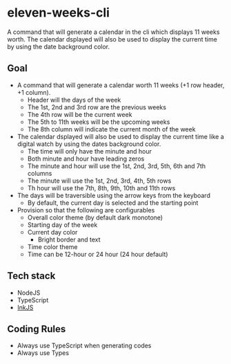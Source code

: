 # eleven-weeks-cli

A command that will generate a calendar in the cli which displays 11 weeks worth.
The calendar dsplayed will also be used to display the current time by using the date background color.

## Goal

- A command that will generate a calendar worth 11 weeks (+1 row header, +1 column).
  - Header will the days of the week
  - The 1st, 2nd and 3rd row are the previous weeks
  - The 4th row will be the current week
  - The 5th to 11th weeks will be the upcoming weeks
  - The 8th column will indicate the current month of the week
- The calendar dsplayed will also be used to display the current time like a digital watch by using the dates background color.
  - The time will only have the minute and hour
  - Both minute and hour have leading zeros
  - The minute and hour will use the 1st, 2nd, 3rd, 5th, 6th and 7th columns
  - The minute will use the 1st, 2nd, 3rd, 4th, 5th rows
  - Th hour will use the 7th, 8th, 9th, 10th and 11th rows
- The days will be traversible using the arrow keys from the keyboard
  - By default, the current day is selected and the starting point
- Provision so that the following are configurables
  - Overall color theme (by default dark monotone)
  - Starting day of the week
  - Current day color
    - Bright border and text
  - Time color theme
  - Time can be 12-hour or 24 hour (24 hour default)

## Tech stack

- NodeJS
- TypeScript
- [InkJS](https://github.com/vadimdemedes/ink)

## Coding Rules

- Always use TypeScript when generating codes
- Always use Types
